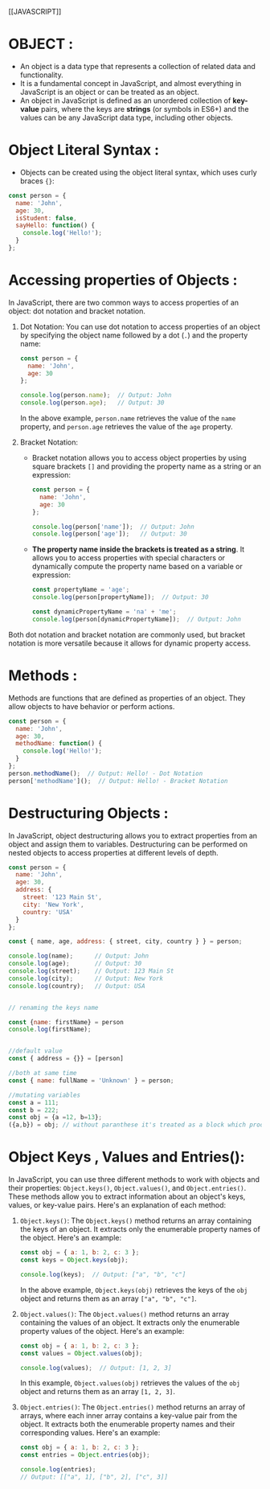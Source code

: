 [[JAVASCRIPT]]
# OBJECT : 
- An object is a data type that represents a collection of related data and functionality.
- It is a fundamental concept in JavaScript, and almost everything in JavaScript is an object or can be treated as an object.
- An object in JavaScript is defined as an unordered collection of **key-value** pairs, where the keys are **strings** (or symbols in ES6+) and the values can be any JavaScript data type, including other objects.

# Object Literal Syntax :  
- Objects can be created using the object literal syntax, which uses curly braces  `{}`:

```javascript
const person = {
  name: 'John',
  age: 30,
  isStudent: false,
  sayHello: function() {
    console.log('Hello!');
  }
};
```


# Accessing properties of Objects :
In JavaScript, there are two common ways to access properties of an object: dot notation and bracket notation.

1. Dot Notation:
   You can use dot notation to access properties of an object by specifying the object name followed by a dot (`.`) and the property name:

   ```javascript
   const person = {
     name: 'John',
     age: 30
   };

   console.log(person.name);  // Output: John
   console.log(person.age);   // Output: 30
   ```

	In the above example, `person.name` retrieves the value of the `name` property, and `person.age` retrieves the value of the `age` property.

2. Bracket Notation:
	- Bracket notation allows you to access object properties by using square brackets `[]` and providing the property name as a string or an expression:

	   ```javascript
	   const person = {
	     name: 'John',
	     age: 30
	   };
	
	   console.log(person['name']);  // Output: John
	   console.log(person['age']);   // Output: 30
	   ```

   - **The property name inside the brackets is treated as a string**. It allows you to access properties with special characters or dynamically compute the property name based on a variable or expression:

	   ```javascript
	   const propertyName = 'age';
	   console.log(person[propertyName]);  // Output: 30
	
	   const dynamicPropertyName = 'na' + 'me';
	   console.log(person[dynamicPropertyName]);  // Output: John
	   ```

Both dot notation and bracket notation are commonly used, but bracket notation is more versatile because it allows for dynamic property access.


# Methods :
Methods are functions that are defined as properties of an object. They allow objects to have behavior or perform actions.

```javascript
const person = {
  name: 'John',
  age: 30,
  methodName: function() {
    console.log('Hello!');
  }
};
person.methodName();  // Output: Hello! - Dot Notation
person['methodName']();  // Output: Hello! - Bracket Notation
```



# Destructuring Objects : 
In JavaScript, object destructuring allows you to extract properties from an object and assign them to variables. Destructuring can be performed on nested objects to access properties at different levels of depth.

```javascript
const person = {
  name: 'John',
  age: 30,
  address: {
    street: '123 Main St',
    city: 'New York',
    country: 'USA'
  }
};

const { name, age, address: { street, city, country } } = person;

console.log(name);      // Output: John
console.log(age);       // Output: 30
console.log(street);    // Output: 123 Main St
console.log(city);      // Output: New York
console.log(country);   // Output: USA


// renaming the keys name

const {name: firstName} = person
console.log(firstName);


//default value 
const { address = {}} = [person]

//both at same time 
const { name: fullName = 'Unknown' } = person;

//mutating variables
const a = 111;
const b = 222;
const obj = {a =12, b=13};
({a,b}) = obj; // without paranthese it's treated as a block which produce an error.

```


# Object Keys , Values and Entries(): 
In JavaScript, you can use three different methods to work with objects and their properties: `Object.keys()`, `Object.values()`, and `Object.entries()`. These methods allow you to extract information about an object's keys, values, or key-value pairs. Here's an explanation of each method:

1. `Object.keys()`:
   The `Object.keys()` method returns an array containing the keys of an object. It extracts only the enumerable property names of the object. Here's an example:

   ```javascript
   const obj = { a: 1, b: 2, c: 3 };
   const keys = Object.keys(obj);

   console.log(keys);  // Output: ["a", "b", "c"]
   ```

   In the above example, `Object.keys(obj)` retrieves the keys of the `obj` object and returns them as an array `["a", "b", "c"]`.

2. `Object.values()`:
   The `Object.values()` method returns an array containing the values of an object. It extracts only the enumerable property values of the object. Here's an example:

   ```javascript
   const obj = { a: 1, b: 2, c: 3 };
   const values = Object.values(obj);

   console.log(values);  // Output: [1, 2, 3]
   ```

   In this example, `Object.values(obj)` retrieves the values of the `obj` object and returns them as an array `[1, 2, 3]`.

3. `Object.entries()`:
   The `Object.entries()` method returns an array of arrays, where each inner array contains a key-value pair from the object. It extracts both the enumerable property names and their corresponding values. Here's an example:

   ```javascript
   const obj = { a: 1, b: 2, c: 3 };
   const entries = Object.entries(obj);

   console.log(entries);
   // Output: [["a", 1], ["b", 2], ["c", 3]]
   ```

   